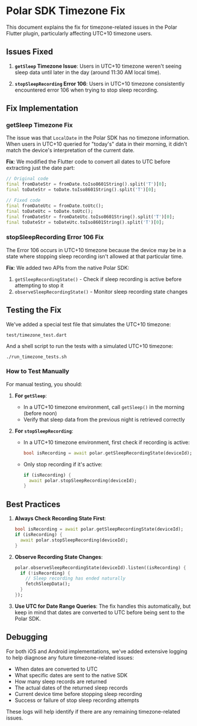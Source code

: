 # Polar SDK Timezone Fix

This document explains the fix for timezone-related issues in the Polar Flutter plugin, particularly affecting UTC+10 timezone users.

## Issues Fixed

1. **`getSleep` Timezone Issue**: Users in UTC+10 timezone weren't seeing sleep data until later in the day (around 11:30 AM local time).

2. **`stopSleepRecording` Error 106**: Users in UTC+10 timezone consistently encountered error 106 when trying to stop sleep recording.

## Fix Implementation

### getSleep Timezone Fix

The issue was that `LocalDate` in the Polar SDK has no timezone information. When users in UTC+10 queried for "today's" data in their morning, it didn't match the device's interpretation of the current date.

**Fix**: We modified the Flutter code to convert all dates to UTC before extracting just the date part:

```dart
// Original code
final fromDateStr = fromDate.toIso8601String().split('T')[0];
final toDateStr = toDate.toIso8601String().split('T')[0];

// Fixed code
final fromDateUtc = fromDate.toUtc();
final toDateUtc = toDate.toUtc();
final fromDateStr = fromDateUtc.toIso8601String().split('T')[0];
final toDateStr = toDateUtc.toIso8601String().split('T')[0];
```

### stopSleepRecording Error 106 Fix

The Error 106 occurs in UTC+10 timezone because the device may be in a state where stopping sleep recording isn't allowed at that particular time.

**Fix**: We added two APIs from the native Polar SDK:

1. `getSleepRecordingState()` - Check if sleep recording is active before attempting to stop it
2. `observeSleepRecordingState()` - Monitor sleep recording state changes

## Testing the Fix

We've added a special test file that simulates the UTC+10 timezone:

```
test/timezone_test.dart
```

And a shell script to run the tests with a simulated UTC+10 timezone:

```
./run_timezone_tests.sh
```

### How to Test Manually

For manual testing, you should:

1. **For `getSleep`**:
   - In a UTC+10 timezone environment, call `getSleep()` in the morning (before noon)
   - Verify that sleep data from the previous night is retrieved correctly

2. **For `stopSleepRecording`**:
   - In a UTC+10 timezone environment, first check if recording is active:
     ```dart
     bool isRecording = await polar.getSleepRecordingState(deviceId);
     ```
   - Only stop recording if it's active:
     ```dart
     if (isRecording) {
       await polar.stopSleepRecording(deviceId);
     }
     ```

## Best Practices

1. **Always Check Recording State First**:
   ```dart
   bool isRecording = await polar.getSleepRecordingState(deviceId);
   if (isRecording) {
     await polar.stopSleepRecording(deviceId);
   }
   ```

2. **Observe Recording State Changes**:
   ```dart
   polar.observeSleepRecordingState(deviceId).listen((isRecording) {
     if (!isRecording) {
       // Sleep recording has ended naturally
       fetchSleepData();
     }
   });
   ```

3. **Use UTC for Date Range Queries**:
   The fix handles this automatically, but keep in mind that dates are converted to UTC before being sent to the Polar SDK.

## Debugging

For both iOS and Android implementations, we've added extensive logging to help diagnose any future timezone-related issues:

- When dates are converted to UTC
- What specific dates are sent to the native SDK
- How many sleep records are returned
- The actual dates of the returned sleep records
- Current device time before stopping sleep recording
- Success or failure of stop sleep recording attempts

These logs will help identify if there are any remaining timezone-related issues. 